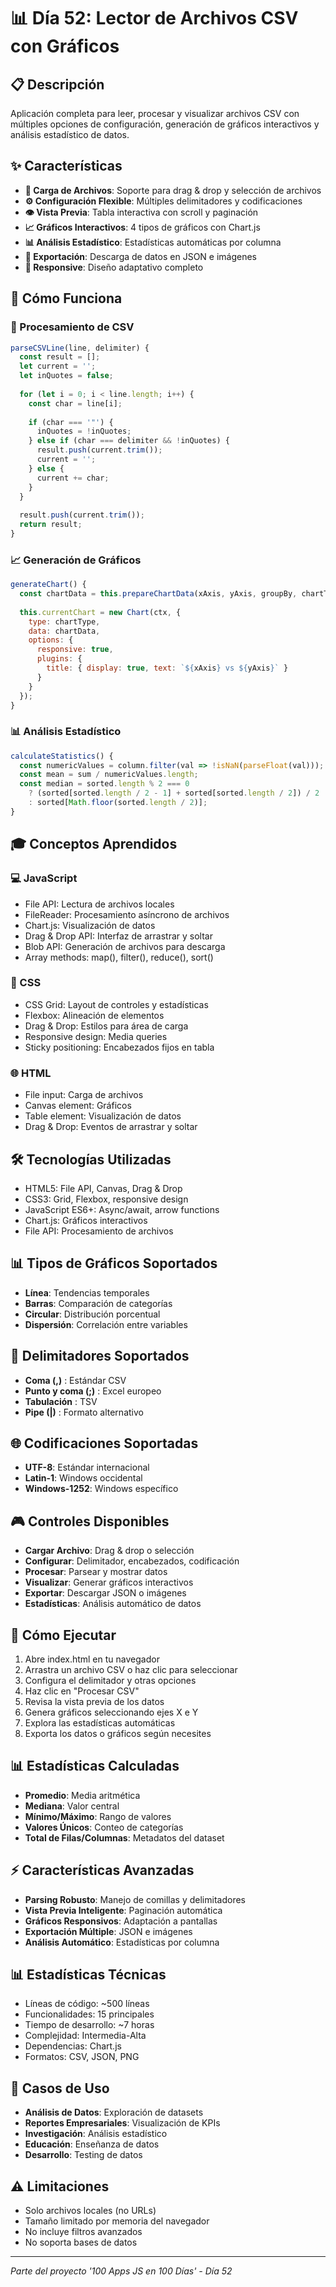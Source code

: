 # 📊 Día 52: Lector de Archivos CSV con Gráficos

## 📋 Descripción
Aplicación completa para leer, procesar y visualizar archivos CSV con múltiples opciones de configuración, generación de gráficos interactivos y análisis estadístico de datos.

## ✨ Características
- **📁 Carga de Archivos**: Soporte para drag & drop y selección de archivos
- **⚙️ Configuración Flexible**: Múltiples delimitadores y codificaciones
- **👁️ Vista Previa**: Tabla interactiva con scroll y paginación
- **📈 Gráficos Interactivos**: 4 tipos de gráficos con Chart.js
- **📊 Análisis Estadístico**: Estadísticas automáticas por columna
- **💾 Exportación**: Descarga de datos en JSON e imágenes
- **📱 Responsive**: Diseño adaptativo completo

## 🔧 Cómo Funciona

### 📄 Procesamiento de CSV
```javascript
parseCSVLine(line, delimiter) {
  const result = [];
  let current = '';
  let inQuotes = false;
  
  for (let i = 0; i < line.length; i++) {
    const char = line[i];
    
    if (char === '"') {
      inQuotes = !inQuotes;
    } else if (char === delimiter && !inQuotes) {
      result.push(current.trim());
      current = '';
    } else {
      current += char;
    }
  }
  
  result.push(current.trim());
  return result;
}
```

### 📈 Generación de Gráficos
```javascript
generateChart() {
  const chartData = this.prepareChartData(xAxis, yAxis, groupBy, chartType);
  
  this.currentChart = new Chart(ctx, {
    type: chartType,
    data: chartData,
    options: {
      responsive: true,
      plugins: {
        title: { display: true, text: `${xAxis} vs ${yAxis}` }
      }
    }
  });
}
```

### 📊 Análisis Estadístico
```javascript
calculateStatistics() {
  const numericValues = column.filter(val => !isNaN(parseFloat(val)));
  const mean = sum / numericValues.length;
  const median = sorted.length % 2 === 0 
    ? (sorted[sorted.length / 2 - 1] + sorted[sorted.length / 2]) / 2
    : sorted[Math.floor(sorted.length / 2)];
}
```

## 🎓 Conceptos Aprendidos

### 💻 JavaScript
- File API: Lectura de archivos locales
- FileReader: Procesamiento asíncrono de archivos
- Chart.js: Visualización de datos
- Drag & Drop API: Interfaz de arrastrar y soltar
- Blob API: Generación de archivos para descarga
- Array methods: map(), filter(), reduce(), sort()

### 🎨 CSS
- CSS Grid: Layout de controles y estadísticas
- Flexbox: Alineación de elementos
- Drag & Drop: Estilos para área de carga
- Responsive design: Media queries
- Sticky positioning: Encabezados fijos en tabla

### 🌐 HTML
- File input: Carga de archivos
- Canvas element: Gráficos
- Table element: Visualización de datos
- Drag & Drop: Eventos de arrastrar y soltar

## 🛠️ Tecnologías Utilizadas
- HTML5: File API, Canvas, Drag & Drop
- CSS3: Grid, Flexbox, responsive design
- JavaScript ES6+: Async/await, arrow functions
- Chart.js: Gráficos interactivos
- File API: Procesamiento de archivos

## 📊 Tipos de Gráficos Soportados
- **Línea**: Tendencias temporales
- **Barras**: Comparación de categorías
- **Circular**: Distribución porcentual
- **Dispersión**: Correlación entre variables

## 🔧 Delimitadores Soportados
- **Coma (,)** : Estándar CSV
- **Punto y coma (;)** : Excel europeo
- **Tabulación** : TSV
- **Pipe (|)** : Formato alternativo

## 🌐 Codificaciones Soportadas
- **UTF-8**: Estándar internacional
- **Latin-1**: Windows occidental
- **Windows-1252**: Windows específico

## 🎮 Controles Disponibles
- **Cargar Archivo**: Drag & drop o selección
- **Configurar**: Delimitador, encabezados, codificación
- **Procesar**: Parsear y mostrar datos
- **Visualizar**: Generar gráficos interactivos
- **Exportar**: Descargar JSON o imágenes
- **Estadísticas**: Análisis automático de datos

## 🚀 Cómo Ejecutar
1. Abre index.html en tu navegador
2. Arrastra un archivo CSV o haz clic para seleccionar
3. Configura el delimitador y otras opciones
4. Haz clic en "Procesar CSV"
5. Revisa la vista previa de los datos
6. Genera gráficos seleccionando ejes X e Y
7. Explora las estadísticas automáticas
8. Exporta los datos o gráficos según necesites

## 📊 Estadísticas Calculadas
- **Promedio**: Media aritmética
- **Mediana**: Valor central
- **Mínimo/Máximo**: Rango de valores
- **Valores Únicos**: Conteo de categorías
- **Total de Filas/Columnas**: Metadatos del dataset

## ⚡ Características Avanzadas
- **Parsing Robusto**: Manejo de comillas y delimitadores
- **Vista Previa Inteligente**: Paginación automática
- **Gráficos Responsivos**: Adaptación a pantallas
- **Exportación Múltiple**: JSON e imágenes
- **Análisis Automático**: Estadísticas por columna

## 📊 Estadísticas Técnicas
- Líneas de código: ~500 líneas
- Funcionalidades: 15 principales
- Tiempo de desarrollo: ~7 horas
- Complejidad: Intermedia-Alta
- Dependencias: Chart.js
- Formatos: CSV, JSON, PNG

## 💼 Casos de Uso
- **Análisis de Datos**: Exploración de datasets
- **Reportes Empresariales**: Visualización de KPIs
- **Investigación**: Análisis estadístico
- **Educación**: Enseñanza de datos
- **Desarrollo**: Testing de datos

## ⚠️ Limitaciones
- Solo archivos locales (no URLs)
- Tamaño limitado por memoria del navegador
- No incluye filtros avanzados
- No soporta bases de datos

---
*Parte del proyecto '100 Apps JS en 100 Días' - Día 52*
